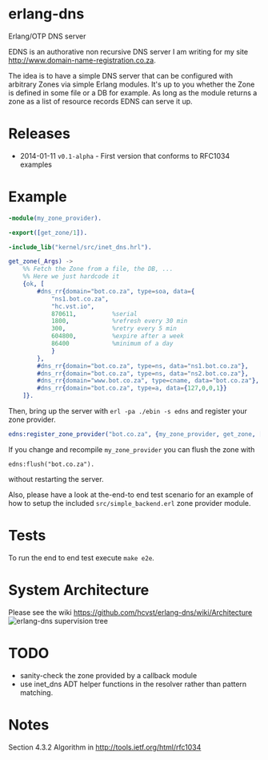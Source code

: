 erlang-dns
==========

Erlang/OTP DNS server

EDNS is an authorative non recursive DNS server I am writing for my site
http://www.domain-name-registration.co.za.

The idea is to have a simple DNS server that can be configured with 
arbitrary Zones via simple Erlang modules. It's up to you whether the
Zone is defined in some file or a DB for example. As long as the module returns
a zone as a list of resource records EDNS can serve it up.

Releases
========
* 2014-01-11 `v0.1-alpha` - First version that conforms to RFC1034 examples

Example
=======

```erlang
-module(my_zone_provider).

-export([get_zone/1]).

-include_lib("kernel/src/inet_dns.hrl").

get_zone(_Args) ->
    %% Fetch the Zone from a file, the DB, ...
    %% Here we just hardcode it
    {ok, [                                     
        #dns_rr{domain="bot.co.za", type=soa, data={   
            "ns1.bot.co.za",                         
            "hc.vst.io",              
            870611,          %serial
            1800,            %refresh every 30 min 
            300,             %retry every 5 min
            604800,          %expire after a week
            86400            %minimum of a day
            }
        },
        #dns_rr{domain="bot.co.za", type=ns, data="ns1.bot.co.za"},
        #dns_rr{domain="bot.co.za", type=ns, data="ns2.bot.co.za"},
        #dns_rr{domain="www.bot.co.za", type=cname, data="bot.co.za"},
        #dns_rr{domain="bot.co.za", type=a, data={127,0,0,1}}
    ]}.
```

Then, bring up the server with `erl -pa ./ebin -s edns` and register your zone 
provider.

```erlang
edns:register_zone_provider("bot.co.za", {my_zone_provider, get_zone, []}).
```

If you change and recompile `my_zone_provider` you can flush the zone with

```
edns:flush("bot.co.za").
```

without restarting the server.

Also, please have a look at the-end-to end test scenario for an example of 
how to setup the included `src/simple_backend.erl` zone provider module.

Tests
=====
To run the end to end test execute `make e2e`.

System Architecture
===================
Please see the wiki https://github.com/hcvst/erlang-dns/wiki/Architecture
![erlang-dns supervision tree](http://stick.im/i/l/lVU.png)

TODO
====
* sanity-check the zone provided by a callback module
* use inet_dns ADT helper functions in the resolver rather than pattern matching.

Notes
=====
Section 4.3.2 Algorithm in http://tools.ietf.org/html/rfc1034
